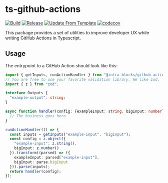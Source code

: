 # ts-github-actions
[![Build](https://github.com/infra-blocks/ts-github-actions/actions/workflows/build.yml/badge.svg)](https://github.com/infra-blocks/ts-github-actions/actions/workflows/build.yml)
[![Release](https://github.com/infra-blocks/ts-github-actions/actions/workflows/release.yml/badge.svg)](https://github.com/infra-blocks/ts-github-actions/actions/workflows/release.yml)
[![Update From Template](https://github.com/infra-blocks/ts-github-actions/actions/workflows/update-from-template.yml/badge.svg)](https://github.com/infra-blocks/ts-github-actions/actions/workflows/update-from-template.yml)
[![codecov](https://codecov.io/gh/infra-blocks/ts-github-actions/graph/badge.svg?token=EATDOV78XS)](https://codecov.io/gh/infra-blocks/ts-github-actions)

This package provides a set of utilities to improve developer UX while writing GitHub Actions in Typescript.

## Usage

The entrypoint to a GitHub Action should look like this:

```typescript
import { getInputs, runActionHandler } from "@infra-blocks/github-actions";
// You are free to use your favorite validation library. We like zod.
import { z } from "zod";

interface Outputs {
  "example-output": string;
}

async function handler(config: {exampleInput: string; bigInput: number}): Promise<Outputs> {
  // The business goes here.
}

runActionHandler(() => {
  const inputs = getInputs("example-input", "bigInput");
  const config = z.object({
    "example-input": z.string(),
    bigInput: z.number()
  }).transform((parsed) => ({
    exampleInput: parsed["example-input"],
    bigInput: parse.bigInput
  })).parse(inputs);
  return handler(config);
});
```
